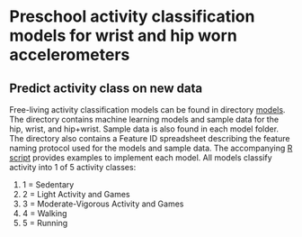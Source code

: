 # Preschool activity classification models for wrist and hip worn accelerometers

## Predict activity class on new data
Free-living activity classification models can be found in directory [models](https://github.com/MA-QUT/Preschool_EE_Models_PLOS_One/tree/master/models). The directory contains
machine learning models and sample data for the hip, wrist, and hip+wrist. Sample data is also found in each model folder. The directory also contains a Feature ID spreadsheet
describing the feature naming protocol used for the models and sample data.  The accompanying [R script](https://github.com/MA-QUT/Preschool_EE_Models_PLOS_One/blob/master/predict%20on%20new%20data.R) provides examples to implement each model.
All models classify activity into 1 of 5 activity classes:
1. 1 = Sedentary
2. 2 = Light Activity and Games
3. 3 = Moderate-Vigorous Activity and Games
4. 4 = Walking
5. 5 = Running  

